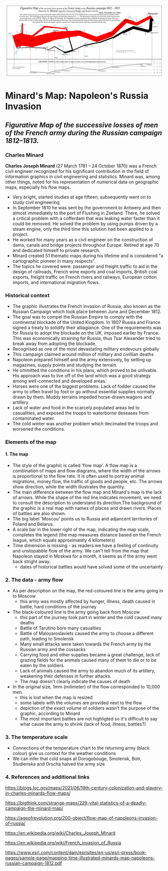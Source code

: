 ![ ](<napoleon russia invasion.webp>)

# Minard's Map: Napoleon's Russia Invasion
## *Figurative Map of the successive losses of men of the French army during the Russian campaign 1812–1813.*

### Charles Minard
**Charles Joseph Minard** (27 March 1781 – 24 October 1870) was a French civil engineer recognized for his significant contribution in the field of information graphics in civil engineering and statistics. Minard was, among other things, noted for his representation of numerical data on geographic maps, especially his flow maps.
  - Very bright, started studies at age fifteen, subsequently went on to study civil engineering
  - In September 1810 he was sent by the government to Antwerp and then almost immediately to the port of Flushing in Zeeland. There, he solved a critical problem with a cofferdam that was leaking water faster than it could be removed. He solved the problem by using pumps driven by a steam engine, only the third time this solution had been applied to a project.
  - He worked for many years as a civil engineer on the construction of dams, canals and bridge projects throughout Europe. Retired at age 70 and dedicated himself to private research. 
  - Minard created 51 thematic maps during his lifetime and is considered "a cartographic pioneer in many respects".
  - The topics he covered were: passenger and freight traffic to aid in the design of railroads, French wine exports and coal imports, British coal exports, freight traffic on French rivers and railways, European cotton imports, and international migration flows.

### Historical context
- The graphic illustrates the French Invasion of Russia, also known as the Russian Campaign which took place between June and December 1812.
- The goal was to compel the Russian Empire to comply with the continental blockade of the United Kingdom. In 1807 Russia and France signed a treaty to solidify their alliagiance. One of the requirements was for Russia to adopt the blockade on the UK, imposed earlier by France. This was economically straining for Russia, thus Tsar Alexander tried to break away from adopting the blockade.  
- Recognised as one of the most devastating military endevours globally
- This campaign claimed around million of military and civillian deaths
- Napoleon prepared himself and the army extensively, by setting up magazines, supply points and studying the terrain.
- He ommitted the conditions in his plans, which proved to be unlivable. His approach was to live off of the land which was a good strategy among well-connected and developed areas. 
- Horses were one of the biggest problems. Lack of fodder caused the army to often travel by foot or go without essential supplies normally drawn by them. Muddy terrains impeded horse-drawn wagons and artillery.
- Lack of water and food in the scarcely populated areas led to casualities, and exposed the troops to waterborne deseases from contaminated water.
- The cold winter was another problem which decimated the troops and worsened the conditions.

### Elements of the map
#### 1. The map  
- The style of the graphic is called 'flow map'. A flow map is a combination of maps and flow diagrams, where the width of the arrows is proportional to the flow rate. It is often used to portray animal migrations, money flow, the traffic of goods and people, etc. The arrows show direction, while the width illustrates the quantity. 
- The main difference between the flow map and Minard's map is the lack of arrows. While the shape of the red line indicates movement, we need to consult the description to understand its direction.The background of the graphic is a real map with names of places and drawn rivers. Places of battles are also shown.
- The big label 'Moscou' points us to Russia and adjancent territories of Poland and Belarus.
- A scale bar in the lower right of the map, indicating the map scale, completes the legend (the map measures distance based on the French league, which equals approximately 4 kilometers) 
- Time dimension is missing - as readers we have a feeling of continuity and unstopabble flow of the army. We can't tell from the map that Napoleon stayed in Moskwa for a month, it seems as if the army went back stright away.
  - dates of historical battles would have solved some of the uncertainty

### 2. The data - army flow
- As per description on the map, the red-coloured line is the army going in to Moscow
  - this army was mostly affected by hunger, illness, death caused in battle, hard conditions of the journey
-  The black-coloured line is the army going back from Moscow
   -  this part of the journey took part in winter and the cold caused many deaths
   -  Battle of Tarutino bore many casualties
   -  Battle of Maloyaroslaviets caused the army to choose a different path, leading to Smolensk
   -  Many small attacks were taken towards the French army by the Russian army and the cossacks
   -  Carrying food and other supplies became a great challenge, lack of grazing fields for the animals caused many of them to die or to be eaten by the soldiers. 
   -  Lack of animals caused the army to abandon much of its artillery, weakening their defenses in further attacks.
   -  The map doesn't clearly indicate the causes of death
- In the original size, 1mm (milimeter) of the flow corresponded to 10,000 men.
  - this is lost when the map is resized
  - some labels with the volumes are provided next to the flow
  - depiction of the exact volume of soldiers wasn't the purpose of the graphic, according to Minard
  - The most important battles are not highligted so it's difficult to say what cause the army to shrink (lack of food, illness, battles?)


### 3. The temperature scale 
- Connections of the temperature chart to the returning army (black colour) give us context for the weather conditions
- We can infer that cold snaps at Dorogobouge, Smolensk, Botr, Studienska and Orscha halved the army size



### 4. References and additional links

https://blogs.loc.gov/maps/2021/06/19th-century-colonization-and-slavery-in-charles-minards-flow-maps/ 

https://bigthink.com/strange-maps/229-vital-statistics-of-a-deadly-campaign-the-minard-map/

https://ageofrevolution.org/200-object/flow-map-of-napoleons-invasion-of-russia/

https://en.wikipedia.org/wiki/Charles_Joseph_Minard 

https://en.wikipedia.org/wiki/French_invasion_of_Russia

https://www.esri.com/content/dam/esrisites/en-us/esri-press/book-pages/sample-page/mapping-time-illustrated-minards-map-napoleons-russian-campaign-1812.pdf